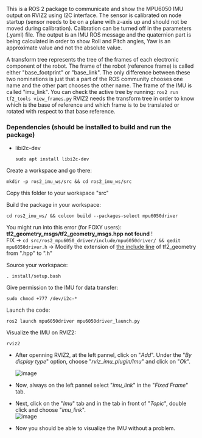 This is a ROS 2 package to communicate and show the MPU6050 IMU output on RVIZ2 using I2C interface. The sensor is calibrated on node startup (sensor needs to be on a plane with z-axis up and should not be moved during calibration). Calibration can be turned off in the parameters (.yaml) file. The output is an IMU ROS message and the quaternion part is being calculated in order to show Roll and Pitch angles, Yaw is an approximate value and not the absolute value.

A transform tree represents the tree of the frames of each electronic component of the robot. The frame of the robot (reference frame) is called either "base_footprint" or "base_link". The only difference between these two nominations is just that a part of the ROS community chooses one name and the other part chooses the other name. The frame of the IMU is called "imu_link". You can check the active tree by running: `ros2 run tf2_tools view_frames.py`
RVIZ2 needs the transform tree in order to know which is the base of reference and which frame is to be translated or rotated with respect to that base reference.

### Dependencies (should be installed to build and run the package)
-  libi2c-dev

   `sudo apt install libi2c-dev`

Create a workspace and go there:

    mkdir -p ros2_imu_ws/src && cd ros2_imu_ws/src

Copy this folder to your workspace "src"

Build the package in your workspace:

    cd ros2_imu_ws/ && colcon build --packages-select mpu6050driver

You might run into this error (for FOXY users): **tf2_geometry_msgs/tf2_geometry_msgs.hpp not found** ! <br>FIX -> `cd src/ros2_mpu6050_driver/include/mpu6050driver/ && gedit mpu6050driver.h` -> Modify the extension of [the include line](https://github.com/anasderkaoui/AutoRCX/blob/a9357d526fd1dec3f59eb3526fe910289f3911a2/IMU/MPU6050/ros2_mpu6050/include/mpu6050driver.h#L11) of tf2_geometry from ".hpp" to ".h"

Source your workspace:

    . install/setup.bash

Give permission to the IMU for data transfer:

    sudo chmod +777 /dev/i2c-*
    
Launch the code:

    ros2 launch mpu6050driver mpu6050driver_launch.py

Visualize the IMU on RVIZ2:

    rviz2
- After openning RVIZ2, at the left pannel, click on "*Add*". Under the "*By display type*" option, choose "*rviz_imu_plugin/Imu*" and click on "*Ok*".<br>

  ![image](https://github.com/anasderkaoui/AutoRCX/assets/115218309/f3e9c253-009c-4423-beef-10ecd6c586b9)

- Now, always on the left pannel select "*imu_link*" in the "*Fixed Frame*" tab.<br>
- Next, click on the "*Imu*" tab and in the tab in front of "*Topic*", double click and choose "*imu_link*".<br>
![image](https://github.com/anasderkaoui/AutoRCX/assets/115218309/f2b62bca-8e71-43b4-ae0e-7a8fe7f36b7c)<br>
- Now you should be able to visualize the IMU without a problem.
